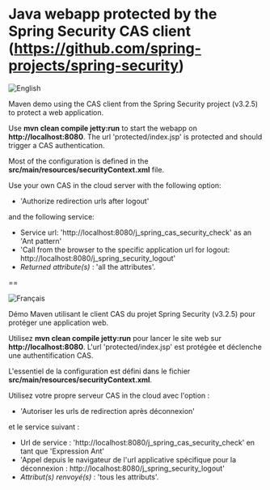 Java webapp protected by the Spring Security CAS client (https://github.com/spring-projects/spring-security)
==

![English](https://www.casinthecloud.com/img/other/flag_en.png)

Maven demo using the CAS client from the Spring Security project (v3.2.5) to protect a web application.

Use **mvn clean compile jetty:run** to start the webapp on **http://localhost:8080**. The url 'protected/index.jsp' is protected and should trigger a CAS authentication.

Most of the configuration is defined in the **src/main/resources/securityContext.xml** file.

Use your own CAS in the cloud server with the following option:

- 'Authorize redirection urls after logout'

and the following service:

- Service url: 'http://localhost:8080/j_spring_cas_security_check' as an 'Ant pattern'
- 'Call from the browser to the specific application url for logout: http://localhost:8080/j_spring_security_logout'
- *Returned attribute(s)* : 'all the attributes'.

==

![Français](https://www.casinthecloud.com/img/other/flag_fr.png)

Démo Maven utilisant le client CAS du projet Spring Security (v3.2.5) pour protéger une application web.

Utilisez **mvn clean compile jetty:run** pour lancer le site web sur **http://localhost:8080**. L'url 'protected/index.jsp' est protégée et déclenche une authentification CAS.

L'essentiel de la configuration est défini dans le fichier **src/main/resources/securityContext.xml**.

Utilisez votre propre serveur CAS in the cloud avec l'option :

- 'Autoriser les urls de redirection après déconnexion'

et le service suivant :

- Url de service : 'http://localhost:8080/j_spring_cas_security_check' en tant que 'Expression Ant'
- 'Appel depuis le navigateur de l'url applicative spécifique pour la déconnexion : http://localhost:8080/j_spring_security_logout'
- *Attribut(s) renvoyé(s)* : 'tous les attributs'.

